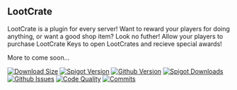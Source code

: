 ## LootCrate

LootCrate is a plugin for every server! Want to reward your players for doing anything, or want a good shop item? Look no futher! Allow your players to purchase LootCrate Keys to open LootCrates and recieve special awards!


More to come soon...

[![Download Size](https://img.shields.io/spiget/download-size/87046?color=FF7474&label=FileSize&style=for-the-badge)](https://www.spigotmc.org/resources/lootcrate-server-crate-plugin-1-16-x-server-must-have-free.87046/)
[![Spigot Version](https://img.shields.io/spiget/version/87046?color=FF7474&label=Spigot%20Version&style=for-the-badge)](https://www.spigotmc.org/resources/lootcrate-server-crate-plugin-1-16-x-server-must-have-free.87046/)
[![Github Version](https://img.shields.io/github/v/tag/ABravePanda/LootCrate?color=FF7474&label=Github%20Version&style=for-the-badge)](https://github.com/ABravePanda/LootCrate/releases)
[![Spigot Downloads](https://img.shields.io/spiget/downloads/87046?color=FF7474&style=for-the-badge)](https://www.spigotmc.org/resources/lootcrate-server-crate-plugin-1-16-x-server-must-have-free.87046/)
[![Github Issues](https://img.shields.io/github/issues/ABravePanda/LootCrate?color=FF7474&style=for-the-badge)](https://github.com/ABravePanda/LootCrate/issues)
[![Code Quality](https://img.shields.io/codefactor/grade/github/ABravePanda/LootCrate?style=for-the-badge)](https://github.com/ABravePanda/LootCrate)
[![Commits](https://img.shields.io/github/commits-since/ABravePanda/LootCrate/latest?color=FF7474&style=for-the-badge)](https://github.com/ABravePanda/LootCrate/commits/master)
